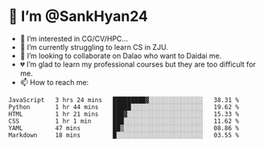 # 👋 I’m @SankHyan24

- 👀 I’m interested in CG/CV/HPC...
- 🌱 I’m currently struggling to learn CS in ZJU.
- 💞️ I’m looking to collaborate on Dalao who want to Daidai me.
- 💔 I’m glad to learn my professional courses but they are too difficult for me.
- 📫 How to reach me:


<!---
SankHyan24/SankHyan24 is a ✨ special ✨ repository because its `README.md` (this file) appears on your GitHub profile.
You can click the Preview link to take a look at your changes.
--->
<!--START_SECTION:waka-->

```text
JavaScript   3 hrs 24 mins   █████████▓░░░░░░░░░░░░░░░   38.31 %
Python       1 hr 44 mins    █████░░░░░░░░░░░░░░░░░░░░   19.62 %
HTML         1 hr 21 mins    ███▓░░░░░░░░░░░░░░░░░░░░░   15.33 %
CSS          1 hr 1 min      ███░░░░░░░░░░░░░░░░░░░░░░   11.62 %
YAML         47 mins         ██▒░░░░░░░░░░░░░░░░░░░░░░   08.86 %
Markdown     18 mins         █░░░░░░░░░░░░░░░░░░░░░░░░   03.55 %
```

<!--END_SECTION:waka-->
